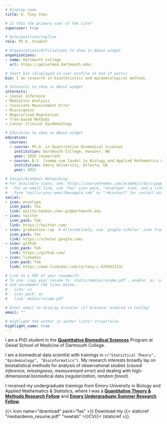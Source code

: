 ```yaml
---
# Display name
title: H. Tony Chen

# Is this the primary user of the site?
superuser: true

# Role/position/tagline
role: Ph.D. Student

# Organizations/Affiliations to show in About widget
organizations:
- name: Dartmouth College
  url: https://geiselmed.dartmouth.edu/

# Short bio (displayed in user profile at end of posts)
bio: I do research in biostatistics and epidemiological methods.

# Interests to show in About widget
interests:
- Causal Inference 
- Mediation Analysis
- Covariate Measurement Error
- Missingness
- Regularized Regression
- Tree-based Methods
- Cancer Clinical Epidemiology

# Education to show in About widget
education:
  courses:
  - course: Ph.D. in Quantitative Biomedical Sciences
    institution: Dartmouth College, Hanover, NH
    year: 2026 (expected)
  - course: B.S. (summa cum laude) in Biology and Applied Mathematics & Statistics
    institution: Emory University, Atlanta, GA
    year: 2021

# Social/Academic Networking
# For available icons, see: https://sourcethemes.com/academic/docs/page-builder/#icons
#   For an email link, use "fas" icon pack, "envelope" icon, and a link in the
#   form "mailto:your-email@example.com" or "/#contact" for contact widget.
social:
- icon: envelope
  icon_pack: fas
  link: mailto:haobin.chen.gr@dartmouth.edu
- icon: twitter
  icon_pack: fab
  link: https://twitter.com/
- icon: graduation-cap  # Alternatively, use `google-scholar` icon from `ai` icon pack
  icon_pack: fas
  link: https://scholar.google.com/
- icon: github
  icon_pack: fab
  link: https://github.com/
- icon: linkedin
  icon_pack: fab
  link: https://www.linkedin.com/in/tony-c-424362133/

# Link to a PDF of your resume/CV.
# To use: copy your resume to `static/media/resume.pdf`, enable `ai` icons in `params.toml`, 
# and uncomment the lines below.
# - icon: cv
#   icon_pack: ai
#   link: media/resume.pdf

# Enter email to display Gravatar (if Gravatar enabled in Config)
email: ""

# Highlight the author in author lists? (true/false
highlight_name: true
---
```


I am a PhD student in the [**Quantitative Biomedical Sciences**](https://geiselmed.dartmouth.edu/qbs/) Program at Geisel School of Medicine of Dartmouth College. 

I am a biomedical data scientist with trainings in `c("Statistical Theory", "Epidemiology", "Bioinformatics")`. My research interests broadly lay on biostatistical methods for analysis of observational studies (_causal inference, missingness, measurement error_) and dealing with high-dimensional biomedical data (_regularization, random forest_).

I received my undergraduate trainings from Emory University in Biology and Applied Mathematics & Statistics, where I was a [**Quantitative Theory & Methods Research Fellow**](http://quantitative.emory.edu/people/undergraduate-fellows.html) and [**Emory Undergraduate Summer Research Fellow**](http://college.emory.edu/undergraduate-research/summer/index.html).

{{< icon name="download" pack="fas" >}} Download my {{< staticref "media/demo_resume.pdf" "newtab" >}}CV{{< /staticref >}}.
